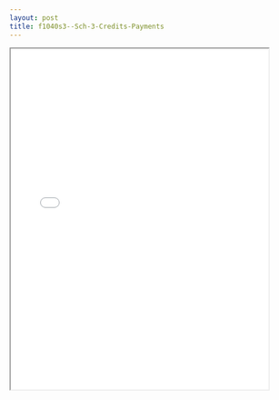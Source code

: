 ```yaml
---
layout: post
title: f1040s3--Sch-3-Credits-Payments
---
```


<div class="pdf-container">
<iframe src="/ea//_pdf-2-md/f1040s3--Sch-3-Credits-Payments.pdf" height="600" width="90%" allowFullScreen="true"></iframe>
</div>

